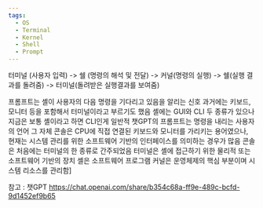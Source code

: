 ```yaml
---
tags:
  - OS
  - Terminal
  - Kernel
  - Shell
  - Prompt
---
```

터미널 (사용자 입력) -> 쉘 (명령의 해석 및 전달) -> 커널(명령의 실행) -> 쉘(실행 결과를 돌려줌) -> 터미널(돌려받은 실행결과를 보여줌)

프롬프트는 셸이 사용자의 다음 명령을 기다리고 있음을 알리는 신호
과거에는 키보드, 모니터 등을 포함해서 터미널이라고 부르기도 했음
셸에는 GUI와 CLI 두 종류가 있으나 지금은 보통 셸이라고 하면 CLI인게 일반적
챗GPT의 프롬프트는 명령을 내리는 사용자의 언어 그 자체
콘솔은 CPU에 직접 연결된 키보드와 모니터를 가리키는 용어였으나, 현재는 시스템 관리를 위한 소프트웨어 기반의 인터페이스를 의미하는 경우가 많음
콘솔은 처음에는 터미널의 한 종류로 간주되었음
터미널은 셸에 접근하기 위한 물리적 또는 소프트웨어 기반의 장치
셸은 소프트웨어 프로그램
커널은 운영체제의 핵심 부분이며 시스템 리소스를 관리함]

참고 : 챗GPT https://chat.openai.com/share/b354c68a-ff9e-489c-bcfd-9d1452ef9b65